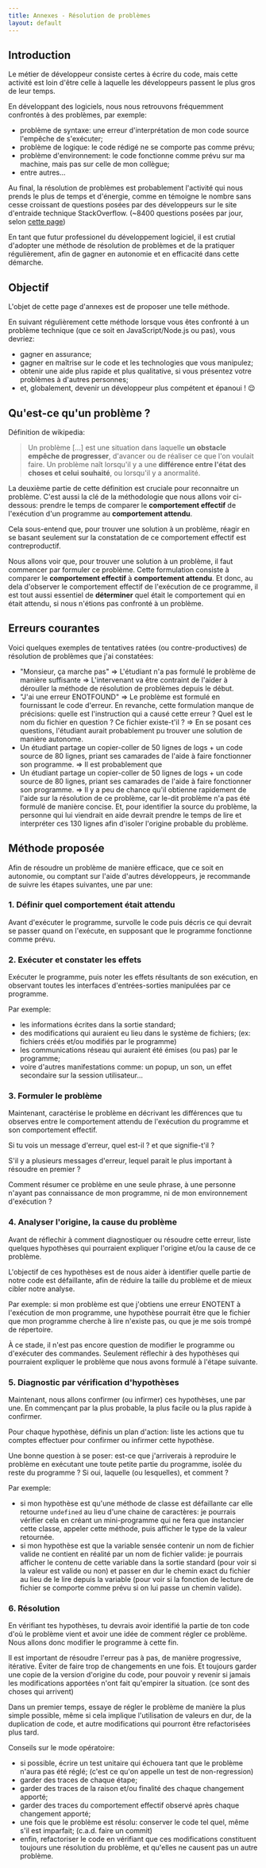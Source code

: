 ```yaml
---
title: Annexes - Résolution de problèmes
layout: default
---
```


## Introduction

Le métier de développeur consiste certes à écrire du code, mais cette activité est loin d'être celle à laquelle les développeurs passent le plus gros de leur temps.

En développant des logiciels, nous nous retrouvons fréquemment confrontés à des problèmes, par exemple:

- problème de syntaxe: une erreur d'interprétation de mon code source l'empêche de s'exécuter;
- problème de logique: le code rédigé ne se comporte pas comme prévu;
- problème d'environnement: le code fonctionne comme prévu sur ma machine, mais pas sur celle de mon collègue;
- entre autres...

Au final, la résolution de problèmes est probablement l'activité qui nous prends le plus de temps et d'énergie, comme en témoigne le nombre sans cesse croissant de questions posées par des développeurs sur le site d'entraide technique StackOverflow. (~8400 questions posées par jour, selon [cette page](https://stackexchange.com/sites?view=list#traffic))

En tant que futur professionel du développement logiciel, il est crutial d'adopter une méthode de résolution de problèmes et de la pratiquer régulièrement, afin de gagner en autonomie et en efficacité dans cette démarche.

## Objectif

L'objet de cette page d'annexes est de proposer une telle méthode.

En suivant régulièrement cette méthode lorsque vous êtes confronté à un problème technique (que ce soit en JavaScript/Node.js ou pas), vous devriez:

- gagner en assurance;
- gagner en maîtrise sur le code et les technologies que vous manipulez;
- obtenir une aide plus rapide et plus qualitative, si vous présentez votre problèmes à d'autres personnes;
- et, globalement, devenir un développeur plus compétent et épanoui ! 😌

## Qu'est-ce qu'un problème ?

Définition de wikipedia:

> Un problème [...] est une situation dans laquelle **un obstacle empêche de progresser**, d'avancer ou de réaliser ce que l'on voulait faire.
> Un problème naît lorsqu'il y a une **différence entre l'état des choses et celui souhaité**, ou lorsqu'il y a anormalité.

La deuxième partie de cette définition est cruciale pour reconnaitre un problème. C'est aussi la clé de la méthodologie que nous allons voir ci-dessous: prendre le temps de comparer le **comportement effectif** de l'exécution d'un programme au **comportement attendu**.

Cela sous-entend que, pour trouver une solution à un problème, réagir en se basant seulement sur la constatation de ce comportement effectif est contreproductif.

Nous allons voir que, pour trouver une solution à un problème, il faut commencer par formuler ce problème. Cette formulation consiste à comparer le **comportement effectif** à **comportement attendu**. Et donc, au dela d'observer le comportement effectif de l'exécution de ce programme, il est tout aussi essentiel de **déterminer** quel était le comportement qui en était attendu, si nous n'étions pas confronté à un problème.

## Erreurs courantes

Voici quelques exemples de tentatives ratées (ou contre-productives) de résolution de problèmes que j'ai constatées:

- "Monsieur, ça marche pas" => L'étudiant n'a pas formulé le problème de manière suffisante => L'intervenant va être contraint de l'aider à dérouller la méthode de résolution de problèmes depuis le début.
- "J'ai une erreur ENOTFOUND" => Le problème est formulé en fournissant le code d'erreur. En revanche, cette formulation manque de précisions: quelle est l'instruction qui a causé cette erreur ? Quel est le nom du fichier en question ? Ce fichier existe-t'il ? => En se posant ces questions, l'étudiant aurait probablement pu trouver une solution de manière autonome.
- Un étudiant partage un copier-coller de 50 lignes de logs + un code source de 80 lignes, priant ses camarades de l'aide à faire fonctionner son programme. => Il est probablement que
- Un étudiant partage un copier-coller de 50 lignes de logs + un code source de 80 lignes, priant ses camarades de l'aide à faire fonctionner son programme. => Il y a peu de chance qu'il obtienne rapidement de l'aide sur la résolution de ce problème, car le-dit problème n'a pas été formulé de manière concise. Et, pour identifier la source du problème, la personne qui lui viendrait en aide devrait prendre le temps de lire et interpréter ces 130 lignes afin d'isoler l'origine probable du problème.

## Méthode proposée

Afin de résoudre un problème de manière efficace, que ce soit en autonomie, ou comptant sur l'aide d'autres développeurs, je recommande de suivre les étapes suivantes, une par une:

### 1. Définir quel comportement était attendu

Avant d'exécuter le programme, survolle le code puis décris ce qui devrait se passer quand on l'exécute, en supposant que le programme fonctionne comme prévu.

### 2. Exécuter et constater les effets

Exécuter le programme, puis noter les effets résultants de son exécution, en observant toutes les interfaces d'entrées-sorties manipulées par ce programme.

Par exemple: 

- les informations écrites dans la sortie standard;
- des modifications qui auraient eu lieu dans le système de fichiers; (ex: fichiers créés et/ou modifiés par le programme)
- les communications réseau qui auraient été émises (ou pas) par le programme;
- voire d'autres manifestations comme: un popup, un son, un effet secondaire sur la session utilisateur...

### 3. Formuler le problème

Maintenant, caractérise le problème en décrivant les différences que tu observes entre le comportement attendu de l'exécution du programme et son comportement effectif.

Si tu vois un message d'erreur, quel est-il ? et que signifie-t'il ?

S'il y a plusieurs messages d'erreur, lequel parait le plus important à résoudre en premier ?

Comment résumer ce problème en une seule phrase, à une personne n'ayant pas connaissance de mon programme, ni de mon environnement d'exécution ?

### 4. Analyser l'origine, la cause du problème

Avant de réflechir à comment diagnostiquer ou résoudre cette erreur, liste quelques hypothèses qui pourraient expliquer l'origine et/ou la cause de ce problème.

L'objectif de ces hypothèses est de nous aider à identifier quelle partie de notre code est défaillante, afin de réduire la taille du problème et de mieux cibler notre analyse.

Par exemple: si mon problème est que j'obtiens une erreur ENOTENT à l'exécution de mon programme, une hypothèse pourrait être que le fichier que mon programme cherche à lire n'existe pas, ou que je me sois trompé de répertoire.

À ce stade, il n'est pas encore question de modifier le programme ou d'exécuter des commandes. Seulement réflechir à des hypothèses qui pourraient expliquer le problème que nous avons formulé à l'étape suivante.

### 5. Diagnostic par vérification d'hypothèses

Maintenant, nous allons confirmer (ou infirmer) ces hypothèses, une par une. En commençant par la plus probable, la plus facile ou la plus rapide à confirmer.

Pour chaque hypothèse, définis un plan d'action: liste les actions que tu comptes effectuer pour confirmer ou infirmer cette hypothèse.

Une bonne question à se poser: est-ce que j'arriverais à reproduire le problème en exécutant une toute petite partie du programme, isolée du reste du programme ? Si oui, laquelle (ou lesquelles), et comment ?

Par exemple:
- si mon hypothèse est qu'une méthode de classe est défaillante car elle retourne `undefined` au lieu d'une chaine de caractères: je pourrais vérifier cela en créant un mini-programme qui ne fera que instancier cette classe, appeler cette méthode, puis afficher le type de la valeur retournée.
- si mon hypothèse est que la variable sensée contenir un nom de fichier valide ne contient en réalité par un nom de fichier valide: je pourrais afficher le contenu de cette variable dans la sortie standard (pour voir si la valeur est valide ou non) et passer en dur le chemin exact du fichier au lieu de le lire depuis la variable (pour voir si la fonction de lecture de fichier se comporte comme prévu si on lui passe un chemin valide).

### 6. Résolution

En vérifiant tes hypothèses, tu devrais avoir identifié la partie de ton code d'où le problème vient et avoir une idée de comment régler ce problème. Nous allons donc modifier le programme à cette fin.

Il est important de résoudre l'erreur pas à pas, de manière progressive, itérative. Éviter de faire trop de changements en une fois. Et toujours garder une copie de la version d'origine du code, pour pouvoir y revenir si jamais les modifications apportées n'ont fait qu'empirer la situation. (ce sont des choses qui arrivent)

Dans un premier temps, essaye de régler le problème de manière la plus simple possible, même si cela implique l'utilisation de valeurs en dur, de la duplication de code, et autre modifications qui pourront être refactorisées plus tard.

Conseils sur le mode opératoire:

- si possible, écrire un test unitaire qui échouera tant que le problème n'aura pas été réglé; (c'est ce qu'on appelle un test de non-regression)
- garder des traces de chaque étape;
- garder des traces de la raison et/ou finalité des chaque changement apporté;
- garder des traces du comportement effectif observé après chaque changement apporté;
- une fois que le problème est résolu: conserver le code tel quel, même s'il est imparfait; (c.a.d. faire un commit)
- enfin, refactoriser le code en vérifiant que ces modifications constituent toujours une résolution du problème, et qu'elles ne causent pas un autre problème.
